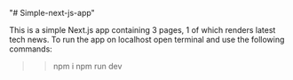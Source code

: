 "# Simple-next-js-app" 

This is a simple Next.js app containing 3 pages, 1 of which renders latest tech news.
To run the app on localhost open terminal and use the following commands:
>>npm i
>>npm run dev 